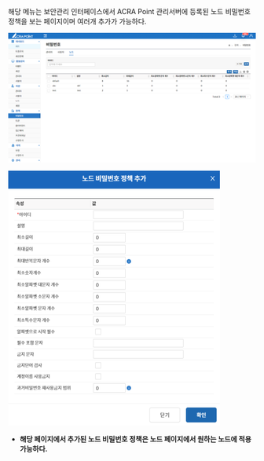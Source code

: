 해당 메뉴는 보안관리 인터페이스에서 ACRA Point 관리서버에 등록된 노드 비밀번호 정책을 보는 페이지이며 여러개 추가가 가능하다.

![노드 비밀번호](image-3.png)  

![노드 비밀번호 정책 추가](image-4.png)  

- **해당 페이지에서 추가된 노드 비밀번호 정책은 노드 페이지에서 원하는 노드에 적용 가능하다.**